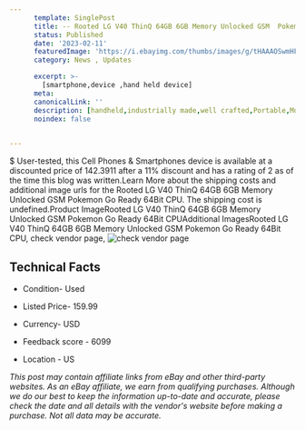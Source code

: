 ```yaml
---
      template: SinglePost
      title: -- Rooted LG V40 ThinQ 64GB 6GB Memory Unlocked GSM  Pokemon Go Ready 64Bit CPU
      status: Published
      date: '2023-02-11'
      featuredImage: 'https://i.ebayimg.com/thumbs/images/g/tHAAAOSwmHFjYVWq/s-l225.jpg'
      category: News , Updates

      excerpt: >-
        [smartphone,device ,hand held device]
      meta:
      canonicalLink: ''
      description: [handheld,industrially made,well crafted,Portable,Mobile,Compact,Convenient,Lightweight,Maneuverable,Man-portable,Miniature,Carriable,Hand-held,Light,Holdable,Transportable,Mobile device,Pocket-sized,On-the-go,Wireless,Cordless,Compact size,Convenient size, smartphone,device ,hand held device]
      noindex: false

        
---
```

$
    User-tested, this Cell Phones & Smartphones device is available at a discounted price of 142.3911 after a 11% discount and has a rating of 2 as of the time this blog was written.Learn More about the shipping costs and additional image urls for the Rooted LG V40 ThinQ 64GB 6GB Memory Unlocked GSM  Pokemon Go Ready 64Bit CPU. The shipping cost is undefined.Product ImageRooted LG V40 ThinQ 64GB 6GB Memory Unlocked GSM  Pokemon Go Ready 64Bit CPUAdditional ImagesRooted LG V40 ThinQ 64GB 6GB Memory Unlocked GSM  Pokemon Go Ready 64Bit CPU, check vendor page, ![check vendor page](https://origin-galleryplus.ebayimg.com/ws/web/173653395348_2_0_1/225x225.jpg,https://origin-galleryplus.ebayimg.com/ws/web/173653395348_3_0_1/225x225.jpg,https://origin-galleryplus.ebayimg.com/ws/web/173653395348_4_0_1/225x225.jpg,https://origin-galleryplus.ebayimg.com/ws/web/173653395348_5_0_1/225x225.jpg,https://origin-galleryplus.ebayimg.com/ws/web/173653395348_6_0_1/225x225.jpg,https://origin-galleryplus.ebayimg.com/ws/web/173653395348_7_0_1/225x225.jpg,https://origin-galleryplus.ebayimg.com/ws/web/173653395348_8_0_1/225x225.jpg,https://origin-galleryplus.ebayimg.com/ws/web/173653395348_9_0_1/225x225.jpg,https://origin-galleryplus.ebayimg.com/ws/web/173653395348_10_0_1/225x225.jpg,https://origin-galleryplus.ebayimg.com/ws/web/173653395348_11_0_1/225x225.jpg,https://origin-galleryplus.ebayimg.com/ws/web/173653395348_12_0_1/225x225.jpg)
    
    

 ## Technical Facts 



     
      

 - Condition- Used 


      

 - Listed Price- 159.99 


      

 - Currency- USD 


      

 - Feedback score - 6099 


      

 - Location - US 


      
      

 *_This post may contain affiliate links from eBay and other third-party websites. As an eBay affiliate, we earn from qualifying purchases. Although we do our best to keep the information up-to-date and accurate, please check the date and all details with the vendor's website before making a purchase. Not all data may be accurate._*



    
    
    
    
    